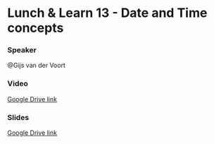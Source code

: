 # Lunch & Learn 13 - Date and Time concepts

### Speaker
@Gijs van der Voort

### Video
[Google Drive link](https://drive.google.com/open?id=1ERbI6PE_xQ3BP3pitcCQRDETqImYpntW)

### Slides
[Google Drive link](https://drive.google.com/open?id=1cwaaa3xLxTQcQZTL0fjxfi0oX5TYIK0X)
